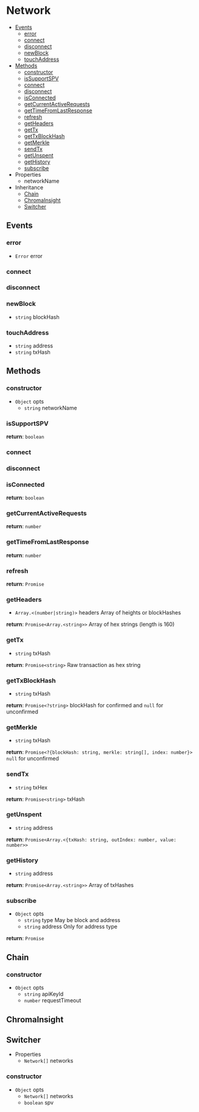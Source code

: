 # Network

  * [Events](#events)
    * [error](#error)
    * [connect](#connect)
    * [disconnect](#disconnect)
    * [newBlock](#newblock)
    * [touchAddress](#touchaddress)
  * [Methods](#methods)
    * [constructor](#constructor)
    * [isSupportSPV](#issupportspv)
    * [connect](#connect)
    * [disconnect](#disconnect)
    * [isConnected](#isconnected)
    * [getCurrentActiveRequests](#getcurrentactiverequests)
    * [getTimeFromLastResponse](#gettimefromlastresponse)
    * [refresh](#refresh)
    * [getHeaders](#getheaders)
    * [getTx](#gettx)
    * [getTxBlockHash](#gettxblockhash)
    * [getMerkle](#getmerkle)
    * [sendTx](#sendtx)
    * [getUnspent](#getunspent)
    * [getHistory](#gethistory)
    * [subscribe](#subscribe)
  * Properties
    * networkName
  * Inheritance
    * [Chain](#chain)
    * [ChromaInsight](#chromainsight)
    * [Switcher](#switcher)

## Events

### error

  * `Error` error

### connect

### disconnect

### newBlock

  * `string` blockHash

### touchAddress

  * `string` address
  * `string` txHash

## Methods

### constructor

  * `Object` opts
    * `string` networkName

### isSupportSPV

**return**: `boolean`

### connect

### disconnect

### isConnected

**return**: `boolean`

### getCurrentActiveRequests

**return**: `number`

### getTimeFromLastResponse

**return**: `number`

### refresh

**return**: `Promise`

### getHeaders

  * `Array.<(number|string)>` headers Array of heights or blockHashes

**return**: `Promise<Array.<string>>` Array of hex strings (length is 160)

### getTx

  * `string` txHash

**return**: `Promise<string>` Raw transaction as hex string

### getTxBlockHash

  * `string` txHash

**return**: `Promise<?string>` blockHash for confirmed and `null` for unconfirmed

### getMerkle

  * `string` txHash

**return**: `Promise<?{blockHash: string, merkle: string[], index: number}>` `null` for unconfirmed

### sendTx

  * `string` txHex

**return**: `Promise<string>` txHash

### getUnspent

  * `string` address

**return**: `Promise<Array.<{txHash: string, outIndex: number, value: number>>`

### getHistory

  * `string` address

**return**: `Promise<Array.<string>>` Array of txHashes

### subscribe

  * `Object` opts
    * `string` type May be block and address
    * `string` address Only for address type

**return**: `Promise`

## Chain

### constructor

  * `Object` opts
    * `string` apiKeyId
    * `number` requestTimeout

## ChromaInsight

## Switcher

  * Properties
    * `Network[]` networks

### constructor

  * `Object` opts
    * `Network[]` networks
    * `boolean` spv
